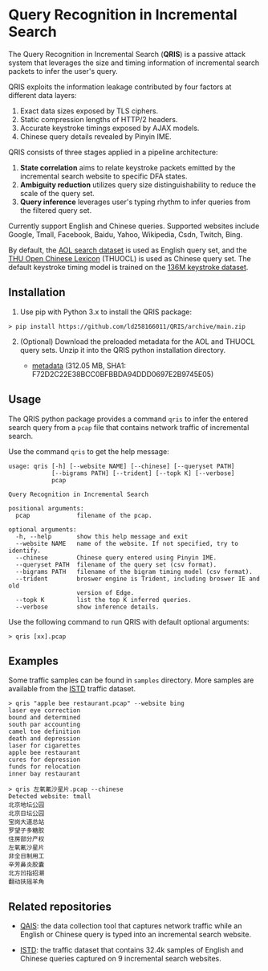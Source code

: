 # Query Recognition in Incremental Search

The Query Recognition in Incremental Search (**QRIS**) is a passive attack system that leverages the size and timing information of incremental search packets to infer the user's query.

QRIS exploits the information leakage contributed by four factors at different data layers:
1. Exact data sizes exposed by TLS ciphers.
2. Static compression lengths of HTTP/2 headers.
3. Accurate keystroke timings exposed by AJAX models.
4. Chinese query details revealed by Pinyin IME.
	
QRIS consists of three stages applied in a pipeline architecture:
1. **State correlation** aims to relate keystroke packets emitted by the incremental search website to specific DFA states.
2. **Ambiguity reduction** utilizes query size distinguishability to reduce the scale of the query set.
3. **Query inference** leverages user's typing rhythm to infer queries from the filtered query set.

Currently support English and Chinese queries. Supported websites include Google, Tmall, Facebook, Baidu, Yahoo, Wikipedia, Csdn, Twitch, Bing.

By default, the [AOL search dataset](https://jeffhuang.com/search_query_logs.html) is used as English query set, and the [THU Open Chinese Lexicon](http://thuocl.thunlp.org/) (THUOCL) is used as Chinese query set. The default keystroke timing model is trained on the [136M keystroke dataset](https://userinterfaces.aalto.fi/136Mkeystrokes/).


## Installation

1. Use pip with Python 3.x to install the QRIS package:

```
> pip install https://github.com/ld258166011/QRIS/archive/main.zip
```

2. (Optional) Download the preloaded metadata for the AOL and THUOCL query sets. Unzip it into the QRIS python installation directory.

	* [metadata](https://mega.nz/file/9cxgGLiZ#-IMdSSrYKPPqt7QQD4qUbtZwoMMPxQ9OH3DVOuJZtC0) (312.05 MB, SHA1: F72D2C22E38BCC0BFBBDA94DDD0697E2B9745E05)


## Usage

The QRIS python package provides a command `qris` to infer the entered search query from a `pcap` file that contains network traffic of incremental search.

Use the command `qris` to get the help message:

```
usage: qris [-h] [--website NAME] [--chinese] [--queryset PATH]
            [--bigrams PATH] [--trident] [--topk K] [--verbose]
            pcap

Query Recognition in Incremental Search

positional arguments:
  pcap             filename of the pcap.

optional arguments:
  -h, --help       show this help message and exit
  --website NAME   name of the website. If not specified, try to identify.
  --chinese        Chinese query entered using Pinyin IME.
  --queryset PATH  filename of the query set (csv format).
  --bigrams PATH   filename of the bigram timing model (csv format).
  --trident        broswer engine is Trident, including broswer IE and old
                   version of Edge.
  --topk K         list the top K inferred queries.
  --verbose        show inference details.
```

Use the following command to run QRIS with default optional arguments:

```
> qris [xx].pcap
```


## Examples

Some traffic samples can be found in `samples` directory. More samples are available from the [ISTD](#related-repositories) traffic dataset.

```
> qris "apple bee restaurant.pcap" --website bing
laser eye correction
bound and determined
south par accounting
camel toe definition
death and depression
laser for cigarettes
apple bee restaurant
cures for depression
funds for relocation
inner bay restaurant

> qris 左氧氟沙星片.pcap --chinese
Detected website: tmall
北京地坛公园
北京日坛公园
宝岗大道总站
罗望子多糖胶
住房部分产权
左氧氟沙星片
非全日制用工
辛芳鼻炎胶囊
北方凹指招潮
翻动扶摇羊角
```


## Related repositories

* [QAIS](https://github.com/ld258166011/QAIS): the data collection tool that captures network traffic while an English or Chinese query is typed into an incremental search website.

* [ISTD](https://github.com/ld258166011/ISTD): the traffic dataset that contains 32.4k samples of English and Chinese queries captured on 9 incremental search websites.
